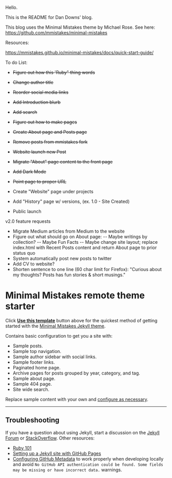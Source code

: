 Hello. 

This is the README for Dan Downs' blog.

This blog uses the Minimal Mistakes theme by Michael Rose. See here: https://github.com/mmistakes/minimal-mistakes


Resources: 

https://mmistakes.github.io/minimal-mistakes/docs/quick-start-guide/


To do List:
- <s> Figure out how this 'Ruby" thing words </s>
- <s> Change author title </s>
- <s> Reorder social media links </s>
- <s> Add Introduction blurb </s>
- <s> Add search </s>
- <s> Figure out how to make pages </s>
- <s> Create About page and Posts page </s>
- <s> Remove posts from mmistakes fork </s>
- <s> Website launch new Post </s>
- <s> Migrate "About" page content to the front page </s>
- <s> Add Dark Mode </s>
- <s> Point page to proper URL </s>
- Create "Website" page under projects
- Add "History" page w/ versions, (ex. 1.0 - Site Created)

- Public launch

v2.0 feature requests
- Migrate Medium articles from Medium to the website
- Figure out what should go on About page:
-- Maybe writings by collection?
-- Maybe Fun Facts
-- Maybe change site layout; replace index.html with Recent Posts content and return About page to prior status quo
- System automatically post new posts to twitter
- Add CV to website?
- Shorten sentence to one line (60 char limit for Firefox): "Curious about my thoughts? Posts has fun stories & short musings."






# Minimal Mistakes remote theme starter

Click [**Use this template**](https://github.com/mmistakes/mm-github-pages-starter/generate) button above for the quickest method of getting started with the [Minimal Mistakes Jekyll theme](https://github.com/mmistakes/minimal-mistakes).

Contains basic configuration to get you a site with:

- Sample posts.
- Sample top navigation.
- Sample author sidebar with social links.
- Sample footer links.
- Paginated home page.
- Archive pages for posts grouped by year, category, and tag.
- Sample about page.
- Sample 404 page.
- Site wide search.

Replace sample content with your own and [configure as necessary](https://mmistakes.github.io/minimal-mistakes/docs/configuration/).

---

## Troubleshooting

If you have a question about using Jekyll, start a discussion on the [Jekyll Forum](https://talk.jekyllrb.com/) or [StackOverflow](https://stackoverflow.com/questions/tagged/jekyll). Other resources:

- [Ruby 101](https://jekyllrb.com/docs/ruby-101/)
- [Setting up a Jekyll site with GitHub Pages](https://jekyllrb.com/docs/github-pages/)
- [Configuring GitHub Metadata](https://github.com/jekyll/github-metadata/blob/master/docs/configuration.md#configuration) to work properly when developing locally and avoid `No GitHub API authentication could be found. Some fields may be missing or have incorrect data.` warnings.
